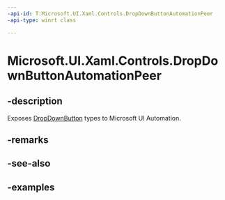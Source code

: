 ```yaml
---
-api-id: T:Microsoft.UI.Xaml.Controls.DropDownButtonAutomationPeer
-api-type: winrt class

---
```

<!-- Class syntax.
public class DropDownButtonAutomationPeer : ButtonAutomationPeer, ButtonAutomationPeer, IExpandCollapseProvider
-->

# Microsoft.UI.Xaml.Controls.DropDownButtonAutomationPeer


## -description

Exposes [DropDownButton](dropdownbutton.md) types to Microsoft UI Automation.


## -remarks


## -see-also


## -examples


